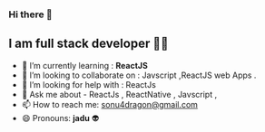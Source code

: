### Hi there 👋
## I am **full stack developer** :technologist:
- 🌱 I’m currently learning : **ReactJS**
- 👯 I’m looking to collaborate on : Javscript ,ReactJS web Apps  . 
- 🤔 I’m looking for help with : ReactJs
- 💬 Ask me about - ReactJs , ReactNative , Javscript , 
- 📫 How to reach me: sonu4dragon@gmail.com
- 😄 Pronouns: **jadu** :alien:
